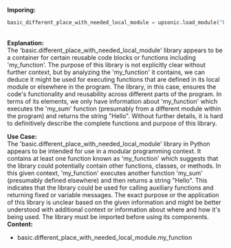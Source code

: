 <b class="custom_code_highlight_green">Imporing:</b><br>
```python
basic_different_place_with_needed_local_module = upsonic.load_module("basic.different_place_with_needed_local_module")
```
<br><b class="custom_code_highlight_green">Explanation:</b><br>The 'basic.different_place_with_needed_local_module' library appears to be a container for certain reusable code blocks or functions including 'my_function'. The purpose of this library is not explicitly clear without further context, but by analyzing the 'my_function' it contains, we can deduce it might be used for executing functions that are defined in its local module or elsewhere in the program. The library, in this case, ensures the code's functionality and reusability across different parts of the program. In terms of its elements, we only have information about 'my_function' which executes the 'my_sum' function (presumably from a different module within the program) and returns the string "Hello". Without further details, it is hard to definitively describe the complete functions and purpose of this library.

<b class="custom_code_highlight_green">Use Case:</b><br>The 'basic.different_place_with_needed_local_module' library in Python appears to be intended for use in a modular programming context. It contains at least one function known as 'my_function' which suggests that the library could potentially contain other functions, classes, or methods. In this given context, 'my_function' executes another function 'my_sum' (presumably defined elsewhere) and then returns a string "Hello". This indicates that the library could be used for calling auxiliary functions and returning fixed or variable messages. The exact purpose or the application of this library is unclear based on the given information and might be better understood with additional context or information about where and how it's being used. The library must be imported before using its components.
<br><b class="custom_code_highlight_green">Content:</b><br>
  - basic.different_place_with_needed_local_module.my_function
